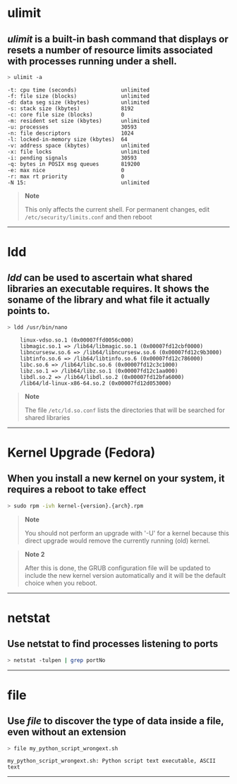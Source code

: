 # ulimit
## *ulimit* is a built-in bash command that displays or resets a number of resource limits associated with processes running under a shell. 
```bash
> ulimit -a
```

```
-t: cpu time (seconds)              unlimited
-f: file size (blocks)              unlimited
-d: data seg size (kbytes)          unlimited
-s: stack size (kbytes)             8192
-c: core file size (blocks)         0
-m: resident set size (kbytes)      unlimited
-u: processes                       30593
-n: file descriptors                1024
-l: locked-in-memory size (kbytes)  64
-v: address space (kbytes)          unlimited
-x: file locks                      unlimited
-i: pending signals                 30593
-q: bytes in POSIX msg queues       819200
-e: max nice                        0
-r: max rt priority                 0
-N 15:                              unlimited
```
> **Note** 
> 
> This only affects the current shell.
> For permanent changes, edit ```/etc/security/limits.conf``` and then reboot
---
# ldd
## *ldd* can be used to ascertain what shared libraries an executable requires. It shows the soname of the library and what file it actually points to.
```bash
> ldd /usr/bin/nano
```
```
  	linux-vdso.so.1 (0x00007ffd0056c000)
	libmagic.so.1 => /lib64/libmagic.so.1 (0x00007fd12cbf0000)
	libncursesw.so.6 => /lib64/libncursesw.so.6 (0x00007fd12c9b3000)
	libtinfo.so.6 => /lib64/libtinfo.so.6 (0x00007fd12c786000)
	libc.so.6 => /lib64/libc.so.6 (0x00007fd12c3c1000)
	libz.so.1 => /lib64/libz.so.1 (0x00007fd12c1aa000)
	libdl.so.2 => /lib64/libdl.so.2 (0x00007fd12bfa6000)
	/lib64/ld-linux-x86-64.so.2 (0x00007fd12d053000)
```
> **Note** 
> 
> The file ```/etc/ld.so.conf``` lists the directories that will be searched for shared libraries
---
# Kernel Upgrade (Fedora)
## When you install a new kernel on your system, it requires a reboot to take effect
```bash
> sudo rpm -ivh kernel-{version}.{arch}.rpm
```
> **Note** 
> 
> You should not perform an upgrade with '-U' for a kernel because this direct upgrade would remove the currently running (old) kernel.
 
> **Note 2** 
> 
> After this is done, the GRUB configuration file will be updated to include the new kernel version automatically and it will be the default choice when you reboot.

---
# netstat
## Use netstat to find processes listening to ports
```bash
> netstat -tulpen | grep portNo
```
---
# file
## Use *file* to discover the type of data inside a file, even without an extension
```bash
> file my_python_script_wrongext.sh
```
```
my_python_script_wrongext.sh: Python script text executable, ASCII text
```
---